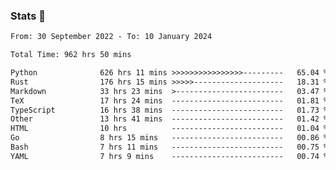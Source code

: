 ### Stats 👋
<!--START_SECTION:waka-->

```txt
From: 30 September 2022 - To: 10 January 2024

Total Time: 962 hrs 50 mins

Python              626 hrs 11 mins >>>>>>>>>>>>>>>>---------   65.04 %
Rust                176 hrs 15 mins >>>>>--------------------   18.31 %
Markdown            33 hrs 23 mins  >------------------------   03.47 %
TeX                 17 hrs 24 mins  -------------------------   01.81 %
TypeScript          16 hrs 38 mins  -------------------------   01.73 %
Other               13 hrs 41 mins  -------------------------   01.42 %
HTML                10 hrs          -------------------------   01.04 %
Go                  8 hrs 15 mins   -------------------------   00.86 %
Bash                7 hrs 11 mins   -------------------------   00.75 %
YAML                7 hrs 9 mins    -------------------------   00.74 %
```

<!--END_SECTION:waka-->

<!--
**buhaytza2005/buhaytza2005** is a ✨ _special_ ✨ repository because its `README.md` (this file) appears on your GitHub profile.

Here are some ideas to get you started:

- 🔭 I’m currently working on ...
- 🌱 I’m currently learning ...
- 👯 I’m looking to collaborate on ...
- 🤔 I’m looking for help with ...
- 💬 Ask me about ...
- 📫 How to reach me: ...
- 😄 Pronouns: ...
- ⚡ Fun fact: ...
-->


